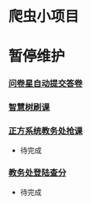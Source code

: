 # 爬虫小项目
# 暂停维护
### [问卷星自动提交答卷](https://github.com/tignioj/test_login/tree/master/wjx)
### [智慧树刷课](https://github.com/tignioj/test_login/tree/master/zhs)
### [正方系统教务处抢课](https://github.com/tignioj/test_login/tree/master/gdpuqk/releasev1.0)
- 待完成
### [教务处登陆查分](https://github.com/tignioj/test_login/tree/master/jwc)
- 待完成